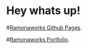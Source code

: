 # Hey whats up! 


#[Ramonaworks Github Pages](https://ramonaworks.github.io/ "Ramonaworks Github Pages").

#[Ramonaworks Portfolio](https://ramonaworks.com/ "Ramonaworks Portfolio").
